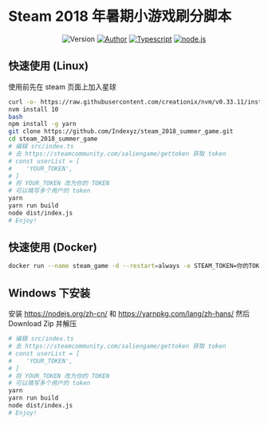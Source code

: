 # Steam 2018 年暑期小游戏刷分脚本

<p align="center">
<img alt="Version" src="https://img.shields.io/badge/version-1.0.0-757575.svg?style=flat-square"/>
<a href="https://blog.indexyz.me"><img alt="Author" src="https://img.shields.io/badge/author-Indexyz-444444.svg?style=flat-square"/></a>
<a href="https://www.typescriptlang.org/"><img alt="Typescript" src="https://img.shields.io/badge/typescript-2.9.2-0e83cd.svg?style=flat-square"/></a>
<a href="https://nodejs.org/"><img alt="node.js" src="https://img.shields.io/badge/node.js-7.0+-43853d.svg?style=flat-square"/></a>
</p>

## 快速使用 (Linux)
使用前先在 steam 页面上加入星球
```bash
curl -o- https://raw.githubusercontent.com/creationix/nvm/v0.33.11/install.sh | bash
nvm install 10
bash
npm install -g yarn
git clone https://github.com/Indexyz/steam_2018_summer_game.git
cd steam_2018_summer_game
# 编辑 src/index.ts
# 去 https://steamcommunity.com/saliengame/gettoken 获取 token
# const userList = [
#    'YOUR_TOKEN',
# ]
# 将 YOUR_TOKEN 改为你的 TOKEN
# 可以填写多个用户的 token
yarn
yarn run build
node dist/index.js
# Enjoy!
```

## 快速使用 (Docker)
```bash
docker run --name steam_game -d --restart=always -e STEAM_TOKEN=你的TOKEN indexyz/steam_2018_summer_game
```

## Windows 下安装
安装 https://nodejs.org/zh-cn/ 和 https://yarnpkg.com/lang/zh-hans/ 然后 Download Zip 并解压
```bash
# 编辑 src/index.ts
# 去 https://steamcommunity.com/saliengame/gettoken 获取 token
# const userList = [
#    'YOUR_TOKEN',
# ]
# 将 YOUR_TOKEN 改为你的 TOKEN
# 可以填写多个用户的 token
yarn
yarn run build
node dist/index.js
# Enjoy!
```
```
